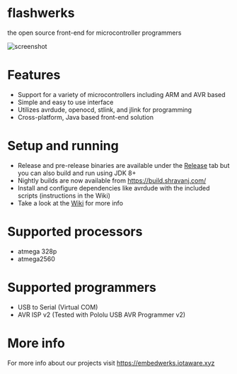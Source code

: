 # flashwerks
the open source front-end for microcontroller programmers

![screenshot](https://embedwerks.iotaware.xyz/images/flashwerks.png)

# Features
* Support for a variety of microcontrollers including ARM and AVR based
* Simple and easy to use interface
* Utilizes avrdude, openocd, stlink, and jlink for programming
* Cross-platform, Java based front-end solution

# Setup and running
* Release and pre-release binaries are available under the [Release](https://github.com/embedwerks/flashwerks/releases) tab but you can also build and run using JDK 8+
* Nightly builds are now available from https://build.shravanj.com/
* Install and configure dependencies like avrdude with the included scripts (instructions in the Wiki)
* Take a look at the [Wiki](https://github.com/embedwerks/flashwerks/wiki/Setup) for more info


# Supported processors
* atmega 328p
* atmega2560

# Supported programmers
* USB to Serial (Virtual COM)
* AVR ISP v2 (Tested with Pololu USB AVR Programmer v2)

# More info
For more info about our projects visit https://embedwerks.iotaware.xyz


